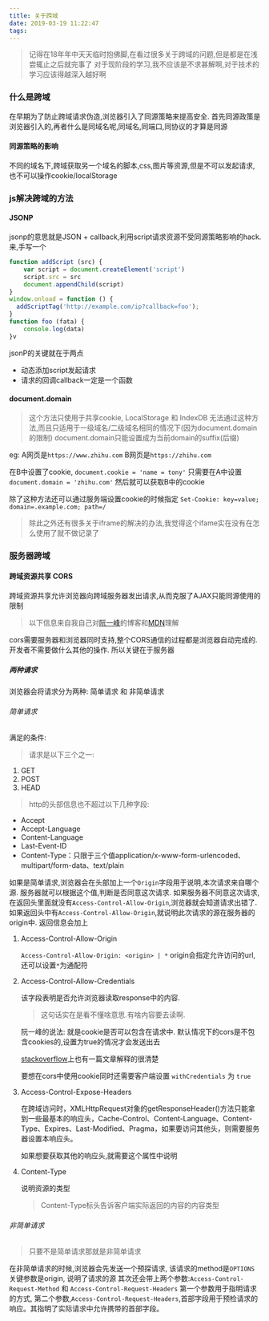 ```yaml
---
title: 关于跨域
date: 2019-03-19 11:22:47
tags:
---
```

> 记得在18年年中天天临时抱佛脚,在看过很多关于跨域的问题,但是都是在浅尝辄止之后就完事了
对于现阶段的学习,我不应该是不求甚解啊,对于技术的学习应该得越深入越好啊

### 什么是跨域
在早期为了防止跨域请求伪造,浏览器引入了同源策略来提高安全.
首先同源政策是浏览器引入的,再者什么是同域名呢,同域名,同端口,同协议的才算是同源
#### 同源策略的影响
不同的域名下,跨域获取另一个域名的脚本,css,图片等资源,但是不可以发起请求,也不可以操作cookie/localStorage

### js解决跨域的方法

#### JSONP

jsonp的意思就是JSON + callback,利用script请求资源不受同源策略影响的hack.
来,手写一个
```js
function addScript (src) {
    var script = document.createElement('script')
    script.src = src
    document.appendChild(script)
}
window.onload = function () {
  addScriptTag('http://example.com/ip?callback=foo');
}
function foo (fata) {
    console.log(data)
}v
```

jsonP的关键就在于两点
- 动态添加script发起请求
- 请求的回调callback一定是一个函数

#### document.domain

>这个方法只使用于共享cookie, LocalStorage 和 IndexDB 无法通过这种方法,而且只适用于一级域名/二级域名相同的情况下(因为document.domain的限制)
document.domain只能设置成为当前domain的suffix(后缀)

eg:
A网页是`https://www.zhihu.com`
B网页是`https://zhihu.com`

在B中设置了cookie, `document.cookie = 'name = tony'`
只需要在A中设置`document.domain = 'zhihu.com'`
然后就可以获取B中的cookie

除了这种方法还可以通过服务端设置cookie的时候指定
`Set-Cookie: key=value; domain=.example.com; path=/`

> 除此之外还有很多关于iframe的解决的办法,我觉得这个ifame实在没有在怎么使用了就不做记录了

### 服务器跨域

#### 跨域资源共享 CORS

跨域资源共享允许浏览器向跨域服务器发出请求,从而克服了AJAX只能同源使用的限制

> 以下信息来自我自己对[阮一峰](http://www.ruanyifeng.com/blog/2016/04/cors.html)的博客和[MDN](https://developer.mozilla.org/zh-CN/docs/Web/HTTP/Access_control_CORS)理解

cors需要服务器和浏览器同时支持,整个CORS通信的过程都是浏览器自动完成的.开发者不需要做什么其他的操作.
所以关键在于服务器

##### 两种请求

浏览器会将请求分为两种: 简单请求 和 非简单请求

###### 简单请求

满足的条件:

>请求是以下三个之一:
1. GET
2. POST
3. HEAD
>http的头部信息也不超过以下几种字段:
- Accept
- Accept-Language
- Content-Language
- Last-Event-ID
- Content-Type：只限于三个值application/x-www-form-urlencoded、multipart/form-data、text/plain

如果是简单请求,浏览器会在头部加上一个`Origin`字段用于说明,本次请求来自哪个源.
服务器就可以根据这个值,判断是否同意这次请求.
如果服务器不同意这次请求,在返回头里面就没有`Access-Control-Allow-Origin`,浏览器就会知道请求出错了.
如果返回头中有`Access-Control-Allow-Origin`,就说明此次请求的源在服务器的origin中.
返回信息会加上
1. Access-Control-Allow-Origin

   `Access-Control-Allow-Origin: <origin> | *` 
   origin会指定允许访问的url,还可以设置`*`为通配符

2. Access-Control-Allow-Credentials

    该字段表明是否允许浏览器读取response中的内容.
    > 这句话实在是看不懂啥意思.有啥内容要去读啊.

    阮一峰的说法: 就是cookie是否可以包含在请求中.
    默认情况下的cors是不包含cookies的,设置为true的情况才会发送出去

    [stackoverflow](https://stackoverflow.com/questions/24687313/what-exactly-does-the-access-control-allow-credentials-header-do)上也有一篇文章解释的很清楚

    要想在cors中使用cookie同时还需要客户端设置 `withCredentials` 为 `true`
3. Access-Control-Expose-Headers

    在跨域访问时，XMLHttpRequest对象的getResponseHeader()方法只能拿到一些最基本的响应头，Cache-Control、Content-Language、Content-Type、Expires、Last-Modified、Pragma，如果要访问其他头，则需要服务器设置本响应头。

    如果想要获取其他的响应头,就需要这个属性中说明
4. Content-Type

    说明资源的类型 
    > Content-Type标头告诉客户端实际返回的内容的内容类型

###### 非简单请求

> 只要不是简单请求那就是非简单请求

在非简单请求的时候,浏览器会先发送一个预探请求, 该请求的method是`OPTIONS`
关键参数是origin, 说明了请求的源
其次还会带上两个参数:`Access-Control-Request-Method` 和 `Access-Control-Request-Headers`
第一个参数用于指明请求的方式,
第二个参数,`Access-Control-Request-Headers`,首部字段用于预检请求的响应。其指明了实际请求中允许携带的首部字段。
